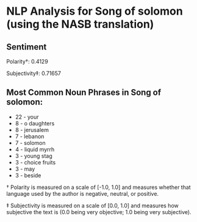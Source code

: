 # NLP Analysis for Song of solomon (using the NASB translation)

## Sentiment

Polarity†: 0.4129

Subjectivity‡: 0.71657

## Most Common Noun Phrases in Song of solomon:

 * 22	-  your
 * 8	-  o daughters
 * 8	-  jerusalem
 * 7	-  lebanon
 * 7	-  solomon
 * 4	-  liquid myrrh
 * 3	-  young stag
 * 3	-  choice fruits
 * 3	-  may
 * 3	-  beside


† Polarity is measured on a scale of [-1.0, 1.0] and measures whether that language used by the author is negative, neutral, or positive.

‡ Subjectivity is measured on a scale of [0.0, 1.0] and measures how subjective the text is (0.0 being very objective; 1.0 being very subjective).